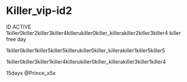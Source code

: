 # Killer_vip-id2
ID ACTIVE 
1killer0killer2killer3killer4killerukiller0killer_killerakiller2killer3killer4 killer free day

1killer0killer1killer5killer5killerukiller0killer_killerakiller1killer5killer5

1killer0killer3killer1killer4killerukiller0killer_killerakiller3killer1killer4

15days @Prince_x5x

